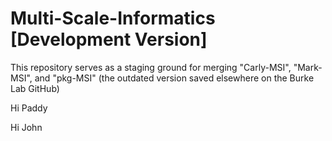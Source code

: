 # Multi-Scale-Informatics [Development Version]
This repository serves as a staging ground for merging "Carly-MSI", "Mark-MSI", and "pkg-MSI" (the outdated version saved elsewhere on the Burke Lab GitHub)

Hi Paddy

Hi John